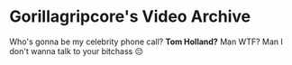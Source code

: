 # Gorillagripcore's Video Archive

Who's gonna be my celebrity phone call? **Tom Holland?** Man WTF? Man I don't wanna talk to your bitchass 😔
